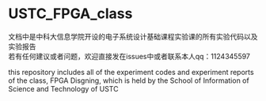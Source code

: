 # USTC_FPGA_class
文档中是中科大信息学院开设的电子系统设计基础课程实验课的所有实验代码以及实验报告  
若有任何建议或者问题，欢迎直接发在issues中或者联系本人qq：1124345597  
  
this repository includes all of the experiment codes and experiment reports of the class, FPGA Disgning, which is held by the School of Information of Science and Technology of USTC
